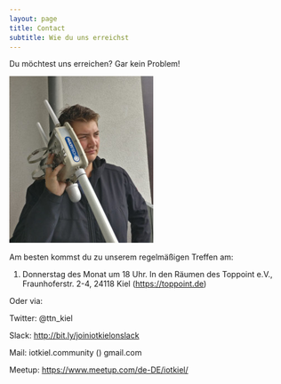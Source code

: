 ```yaml
---
layout: page
title: Contact
subtitle: Wie du uns erreichst
---
```


Du möchtest uns erreichen? Gar kein Problem! 

![contactus](/img/ContactUsCOPYFHsmall.jpg)

Am besten kommst du zu unserem regelmäßigen Treffen am:

1. Donnerstag des Monat um 18 Uhr. In den Räumen des Toppoint e.V., Fraunhoferstr. 2-4, 24118 Kiel (https://toppoint.de)

Oder via:

Twitter: @ttn_kiel

Slack: http://bit.ly/joiniotkielonslack

Mail: iotkiel.community (<a>) gmail.com
  
Meetup: https://www.meetup.com/de-DE/iotkiel/
